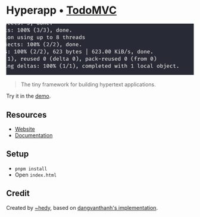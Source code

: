 # Hyperapp • [TodoMVC](http://todomvc.com)

<img src="https://raw.githubusercontent.com/hedyhli/hyperapp-todomvc/main/none.png" width=800 />

> The tiny framework for building hypertext applications.

Try it in the [demo](https://hyperapp-todomvc.hedy.dev).

## Resources

- [Website](https://github.com/jorgebucaran/hyperapp)
- [Documentation](https://github.com/jorgebucaran/hyperapp/blob/main/docs/tutorial.md)

## Setup

- `pnpm install`
- Open `index.html`

## Credit

Created by [~hedy](https://github.com/hedyhli), based on [dangvanthanh's
implementation](https://github.com/dangvanthanh/hyperapp-todomvc).

<!--
rsync -rv index.html node_modules/todomvc-common/base.css node_modules/todomvc-app-css/index.css pgs.sh:/hyperapp-todomvc
-->
